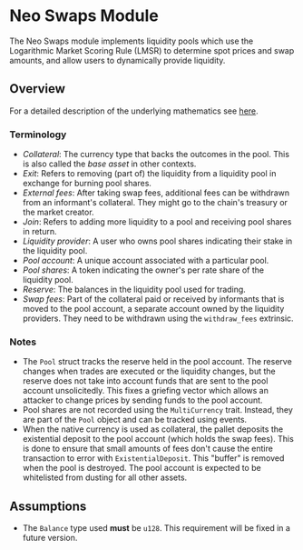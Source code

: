 # Neo Swaps Module

The Neo Swaps module implements liquidity pools which use the Logarithmic Market
Scoring Rule (LMSR) to determine spot prices and swap amounts, and allow users
to dynamically provide liquidity.

## Overview

For a detailed description of the underlying mathematics see [here][docslink].

### Terminology

- _Collateral_: The currency type that backs the outcomes in the pool. This is
  also called the _base asset_ in other contexts.
- _Exit_: Refers to removing (part of) the liquidity from a liquidity pool in
  exchange for burning pool shares.
- _External fees_: After taking swap fees, additional fees can be withdrawn from
  an informant's collateral. They might go to the chain's treasury or the market
  creator.
- _Join_: Refers to adding more liquidity to a pool and receiving pool shares in
  return.
- _Liquidity provider_: A user who owns pool shares indicating their stake in
  the liquidity pool.
- _Pool account_: A unique account associated with a particular pool.
- _Pool shares_: A token indicating the owner's per rate share of the liquidity
  pool.
- _Reserve_: The balances in the liquidity pool used for trading.
- _Swap fees_: Part of the collateral paid or received by informants that is
  moved to the pool account, a separate account owned by the liquidity
  providers. They need to be withdrawn using the `withdraw_fees` extrinsic.

### Notes

- The `Pool` struct tracks the reserve held in the pool account. The reserve
  changes when trades are executed or the liquidity changes, but the reserve
  does not take into account funds that are sent to the pool account
  unsolicitedly. This fixes a griefing vector which allows an attacker to change
  prices by sending funds to the pool account.
- Pool shares are not recorded using the `MultiCurrency` trait. Instead, they
  are part of the `Pool` object and can be tracked using events.
- When the native currency is used as collateral, the pallet deposits the
  existential deposit to the pool account (which holds the swap fees). This is
  done to ensure that small amounts of fees don't cause the entire transaction
  to error with `ExistentialDeposit`. This "buffer" is removed when the pool is
  destroyed. The pool account is expected to be whitelisted from dusting for all
  other assets.

## Assumptions

- The `Balance` type used **must** be `u128`. This requirement will be fixed in
  a future version.

[docslink]: ./docs/docs.pdf
